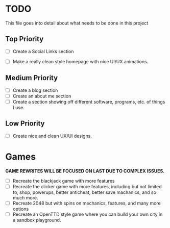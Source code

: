 # TODO
This file goes into detail about what needs to be done in this project

## Top Priority
- [ ] Create a Social Links section
- [ ] Make a really clean style homepage with nice UI/UX animations.


## Medium Priority
- [ ] Create a blog section
- [ ] Create an about me section
- [ ] Create a section showing off different software, programs, etc. of things I use.

## Low Priority
- [ ] Create nice and clean UX/UI designs.

# Games

**GAME REWRITES WILL BE FOCUSED ON LAST DUE TO COMPLEX ISSUES.**

- [ ] Recreate the blackjack game with more features
- [ ] Recreate the clicker game with more features, including but not limited to, shop, powerups, better anticheat, better save machanics, and so much more.
- [ ] Recreate 2048 but with spins on mechanics, features, and many more options
- [ ] Recreate an OpenTTD style game where you can build your own city in a sandbox playground.